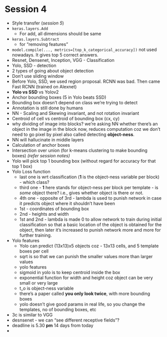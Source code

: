 # Session 4



- Style transfer (*session 5*)
- `keras.layers.Add`
  - For add, all dimensions should be same
- `keras.layers.Subtract`
  - for “removing features”
- `model.compile(..., metrics=[top_k_categorical_accuracy])` not used nowadays. It gives top 5 correct answers.
- Resnet, Densenet, Inception, VGG - Classification
- Yolo, SSD - detection
- 2 types of going about object detection
- Don’t use sliding window
- Before Yolo, SSD, we used region proposal. RCNN was bad. Then came Fast RCNN (trained on Alexnet)
- **Yolo vs SSD** vs Yolov2
- Anchor bounding boxes (5 in Yolo beats SSD)
- Bounding box doesn’t depend on class we’re trying to detect
- Annotation is still done by humans
- NN - Scaling and Skewing invariant, and not rotation invariant
- Centroid of cell vs centroid of bounding box (cx, cy)
- why dividing of image into blocks? we’re asking NN whether there’s an object in the image in the block now, reduces computation coz we don’t need to go pixel by pixel also called detecting **object-ness**.
- NN will hallucinate in middle layers
- Calculation of anchor boxes
- Intersection over union (for k-means clustering to make bounding boxes) *(refer session notes)*
- Yolo will pick top 1 bounding box (without regard for accuracy for that top 1 box)
- Yolo Loss function
  - last one is wrt classification (**1** is the object-ness variable per block) - which class?
  - third one - **1** here stands for object-ness per block per template - is *some* object there? i.e., gives whether object is there or not.
  - 4th one - opposite of 3rd - lambda is used to punish network in case it predicts object where it shouldn’t have been
  - 1st - coordinates of bounding box
  - 2nd - heights and width
  - 1st and 2nd - lambda is made 0 to allow network to train during initial classification so that a basic location of the object is obtained for the object, then later it’s increased to punish network more and more for further training.
- Yolo features
  - Yolo can predict (13x13)x5 objects coz - 13x13 cells, and 5 template boxes per cell
  - sqrt is so that we can punish the smaller values more than larger values
  - yolo features
  - sigmoid in yolo is to keep centroid inside the box
  - exponential function for width and height coz object can be very small or very large
  - t_o is object-ness variable
  - there’s a paper called **you only look twice**, with more bounding boxes
  - yolo doesn’t give good params in real life, so you change the templates, no of bounding boxes, etc
- 3c is similar to VGG
- desnsenet - we can “see different receptive fields”?
- deadline is 5.30 **pm** 14 days from today
- 